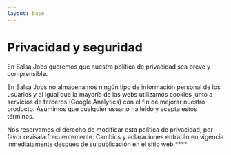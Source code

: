 ```yaml
--- 
layout: base
---
```


# Privacidad y seguridad


En Salsa Jobs queremos que nuestra política de privacidad sea breve y comprensible.

En Salsa Jobs no almacenamos ningún tipo de información personal de los usuarios y al igual que la mayoría de las webs utilizamos
cookies junto a servicios de terceros (Google Analytics) con el fin de mejorar nuestro producto. Asumimos que cualquier
usuario ha leído y acepta estos términos.

Nos reservamos el derecho de modificar esta política de privacidad, por favor revísala frecuentemente. Cambios y aclaraciones
entrarán en vigencia inmediatamente después de su publicación en el sitio web.****